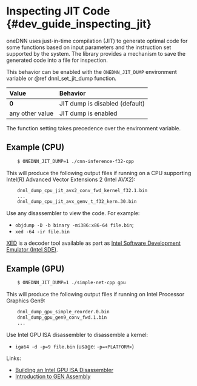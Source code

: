 Inspecting JIT Code {#dev_guide_inspecting_jit}
===============================================

oneDNN uses just-in-time compilation (JIT) to generate optimal code
for some functions based on input parameters and the instruction set supported
by the system. The library provides a mechanism to save the generated code
into a file for inspection.

This behavior can be enabled with the `ONEDNN_JIT_DUMP` environment variable
or @ref dnnl_set_jit_dump function.

| Value           | Behavior
| :----           | :----
| **0**           | JIT dump is disabled (default)
| any other value | JIT dump is enabled

The function setting takes precedence over the environment variable.

## Example (CPU)

~~~sh
    $ ONEDNN_JIT_DUMP=1 ./cnn-inference-f32-cpp
~~~

This will produce the following output files if running on a CPU supporting
Intel(R) Advanced Vector Extensions 2 (Intel AVX2):

~~~sh
    dnnl_dump_cpu_jit_avx2_conv_fwd_kernel_f32.1.bin
    ...
    dnnl_dump_cpu_jit_avx_gemv_t_f32_kern.30.bin
~~~

Use any disassembler to view the code. For example:
- `objdump -D -b binary -mi386:x86-64 file.bin`;
- `xed -64 -ir file.bin`

[XED](https://github.com/intelxed/xed) is a decoder tool available as part as
[Intel Software Development Emulator (Intel SDE)](https://software.intel.com/content/www/us/en/develop/articles/intel-software-development-emulator).

## Example (GPU)

~~~sh
    $ ONEDNN_JIT_DUMP=1 ./simple-net-cpp gpu
~~~

This will produce the following output files if running on Intel Processor Graphics Gen9:

~~~sh
    dnnl_dump_gpu_simple_reorder.0.bin
    dnnl_dump_gpu_gen9_conv_fwd.1.bin
    ...
~~~

Use Intel GPU ISA disassembler to disassemble a kernel:

- `iga64 -d -p=9 file.bin` (usage: `-p=<PLATFORM>`)

Links:
- [Building an Intel GPU ISA Disassembler](https://github.com/intel/opencl-intercept-layer/blob/master/docs/kernel_isa_gpu.md#building-an-intel-gpu-isa-disassembler)
- [Introduction to GEN Assembly](https://software.intel.com/content/www/us/en/develop/articles/introduction-to-gen-assembly.html)
